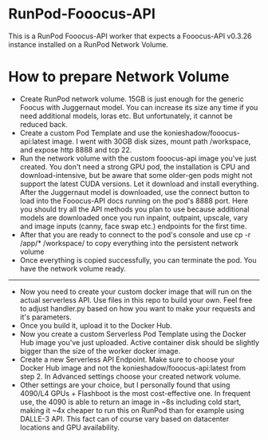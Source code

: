 # RunPod-Fooocus-API

This is a RunPod Fooocus-API worker that expects a Fooocus-API v0.3.26 instance installed on a RunPod Network Volume.

# How to prepare Network Volume
- Create RunPod network volume. 15GB is just enough for the generic Foocus with Juggernaut model. You can increase its size any time if you need additional models, loras etc. But unfortunately, it cannot be reduced back.
- Create a custom Pod Template and use the konieshadow/fooocus-api:latest image. I went with 30GB disk sizes, mount path /workspace, and expose http 8888 and tcp 22.
- Run the network volume with the custom fooocus-api image you've just created. You don't need a strong GPU pod, the installation is CPU and download-intensive, but be aware that some older-gen pods might not support the latest CUDA versions. Let it download and install everything. After the Juggernaut model is downloaded, use the connect button to load into the Fooocus-API docs running on the pod's 8888 port. Here you should try all the API methods you plan to use because additional models are downloaded once you run inpaint, outpaint, upscale, vary and image inputs (canny, face swap etc.) endpoints for the first time.
- After that you are ready to connect to the pod's console and use cp -r /app/* /workspace/ to copy everything into the persistent network volume
- Once everything is copied successfully, you can terminate the pod. You have the network volume ready.
- ---
- Now you need to create your custom docker image that will run on the actual serverless API. Use files in this repo to build your own. Feel free to adjust handler.py based on how you want to make your requests and it's parameters.
- Once you build it, upload it to the Docker Hub.
- Now you create a custom Serverless Pod Template using the Docker Hub image you've just uploaded. Active container disk should be slightly bigger than the size of the worker docker image.
- Create a new Serverless API Endpoint. Make sure to choose your Docker Hub image and not the konieshadow/fooocus-api:latest from step 2. In Advanced settings choose your created network volume.
- Other settings are your choice, but I personally found that using 4090/L4 GPUs + Flashboot is the most cost-effective one. In frequent use, the 4090 is able to return an image in ~8s including cold start, making it ~4x cheaper to run this on RunPod than for example using DALLE-3 API. This fact can of course vary based on datacenter locations and GPU availability.
